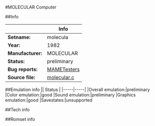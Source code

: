 #MOLECULAR Computer

##Info

||Info|
|-----|-----|
|**Setname:**|molecula
|**Year:**|1982
|**Manufacturer:**|MOLECULAR
|**Status:**|preliminary
|**Bug reports:**|[MAMETesters](http://mametesters.org/view_all_set.php?type=1&temporary=y&search=molecular.c)
|**Source file:**|[molecular.c](https://github.com/mamedev/mame/blob/master/src/mess/drivers/molecular.c)

##Emulation info
|| Status |
|-----|-----|
|Overall emulation:|preliminary
|Color emulation:|good
|Sound emulation:|preliminary
|Graphics emulation:|good
|Savestates:|unsupported

##Tech info

##Romset info

<!--- START OF EDITED COMMENT DO NOT TOUCH TEXT ABOVE-->
